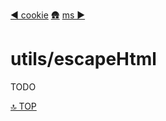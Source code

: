 [◀︎ cookie](../utils/cookie.md)
[🛖](../index.md)
[ms ▶](../utils/ms.md)

# utils/escapeHtml

TODO

[🔝 TOP](#top)
